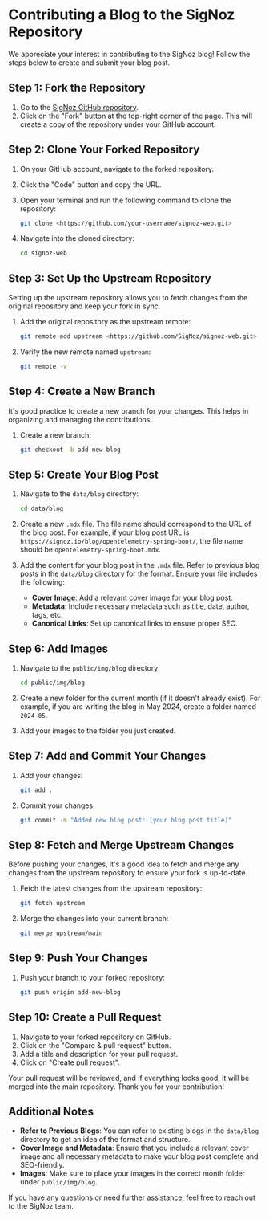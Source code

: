 # Contributing a Blog to the SigNoz Repository

We appreciate your interest in contributing to the SigNoz blog! Follow the steps below to create and submit your blog post.

## Step 1: Fork the Repository

1. Go to the [SigNoz GitHub repository](https://github.com/SigNoz/signoz-web).
2. Click on the "Fork" button at the top-right corner of the page. This will create a copy of the repository under your GitHub account.

## Step 2: Clone Your Forked Repository

1. On your GitHub account, navigate to the forked repository.
2. Click the "Code" button and copy the URL.
3. Open your terminal and run the following command to clone the repository:
    
    ```bash
    git clone <https://github.com/your-username/signoz-web.git>
    
    ```
    
4. Navigate into the cloned directory:
    
    ```bash
    cd signoz-web
    ```
    

## Step 3: Set Up the Upstream Repository

Setting up the upstream repository allows you to fetch changes from the original repository and keep your fork in sync.

1. Add the original repository as the upstream remote:
    
    ```bash
    git remote add upstream <https://github.com/SigNoz/signoz-web.git>
    ```
    
2. Verify the new remote named `upstream`:
    
    ```bash
    git remote -v
    ```
    

## Step 4: Create a New Branch

It's good practice to create a new branch for your changes. This helps in organizing and managing the contributions.

1. Create a new branch:
    
    ```bash
    git checkout -b add-new-blog
    ```
    

## Step 5: Create Your Blog Post

1. Navigate to the `data/blog` directory:
    
    ```bash
    cd data/blog
    ```
    
2. Create a new `.mdx` file. The file name should correspond to the URL of the blog post. For example, if your blog post URL is `https://signoz.io/blog/opentelemetry-spring-boot/`, the file name should be `opentelemetry-spring-boot.mdx`.
  
3. Add the content for your blog post in the `.mdx` file. Refer to previous blog posts in the `data/blog` directory for the format. Ensure your file includes the following:
    - **Cover Image**: Add a relevant cover image for your blog post.
    - **Metadata**: Include necessary metadata such as title, date, author, tags, etc.
    - **Canonical Links**: Set up canonical links to ensure proper SEO.

## Step 6: Add Images

1. Navigate to the `public/img/blog` directory:
    
    ```bash
    cd public/img/blog
    
    ```
    
2. Create a new folder for the current month (if it doesn't already exist). For example, if you are writing the blog in May 2024, create a folder named `2024-05`.
3. Add your images to the folder you just created.

## Step 7: Add and Commit Your Changes

1. Add your changes:
    
    ```bash
    git add .
    
    ```
    
2. Commit your changes:
    
    ```bash
    git commit -m "Added new blog post: [your blog post title]"
    
    ```
    

## Step 8: Fetch and Merge Upstream Changes

Before pushing your changes, it's a good idea to fetch and merge any changes from the upstream repository to ensure your fork is up-to-date.

1. Fetch the latest changes from the upstream repository:
    
    ```bash
    git fetch upstream
    
    ```
    
2. Merge the changes into your current branch:
    
    ```bash
    git merge upstream/main
    
    ```
    

## Step 9: Push Your Changes

1. Push your branch to your forked repository:
    
    ```bash
    git push origin add-new-blog
    
    ```
    

## Step 10: Create a Pull Request

1. Navigate to your forked repository on GitHub.
2. Click on the "Compare & pull request" button.
3. Add a title and description for your pull request.
4. Click on "Create pull request".

Your pull request will be reviewed, and if everything looks good, it will be merged into the main repository. Thank you for your contribution!

## Additional Notes

- **Refer to Previous Blogs**: You can refer to existing blogs in the `data/blog` directory to get an idea of the format and structure.
- **Cover Image and Metadata**: Ensure that you include a relevant cover image and all necessary metadata to make your blog post complete and SEO-friendly.
- **Images**: Make sure to place your images in the correct month folder under `public/img/blog`.

If you have any questions or need further assistance, feel free to reach out to the SigNoz team.
